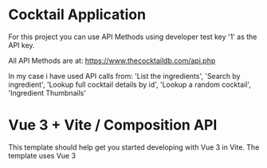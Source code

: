 # Cocktail Application

For this project you can use API Methods using developer test key '1' as the API key.

All API Methods are at: https://www.thecocktaildb.com/api.php

In my case i have used API calls from:
'List the ingredients',
'Search by ingredient',
'Lookup full cocktail details by id',
'Lookup a random cocktail',
'Ingredient Thumbnails'

# Vue 3 + Vite / Composition API

This template should help get you started developing with Vue 3 in Vite. The template uses Vue 3 <script setup> SFCs

## Recommended IDE Setup

[VSCode](https://code.visualstudio.com/) + [Volar](https://marketplace.visualstudio.com/items?itemName=Vue.volar) (and disable Vetur) + [TypeScript Vue Plugin (Volar)](https://marketplace.visualstudio.com/items?itemName=Vue.vscode-typescript-vue-plugin).

## Customize configuration

See [Vite Configuration Reference](https://vitejs.dev/config/).

## Project Setup

```sh
npm install
```

### Compile and Hot-Reload for Development

```sh
npm run dev
```

### Compile and Minify for Production

```sh
npm run build
```
